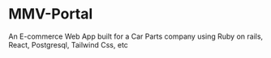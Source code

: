 # MMV-Portal
An E-commerce Web App built for a Car Parts company using Ruby on rails, React, Postgresql, Tailwind Css, etc
